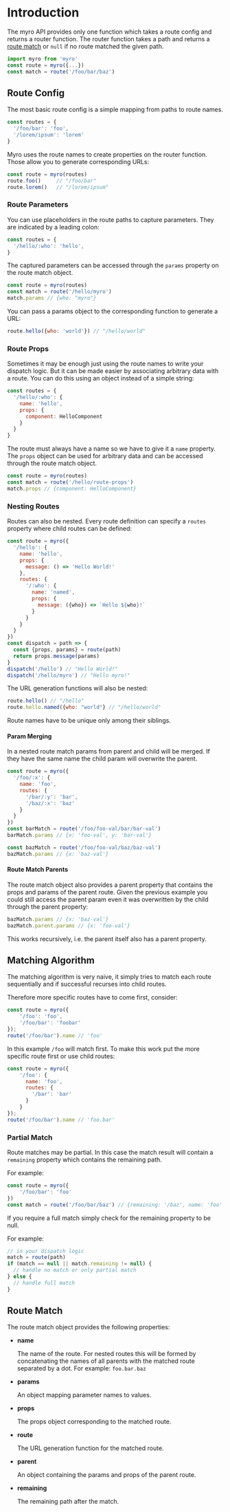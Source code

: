 # Introduction

The myro API provides only one function which takes a route config and returns
a router function. The router function takes a path and returns a [route match](#route-match)
or `null` if no route matched the given path.

```js
import myro from 'myro'
const route = myro({...})
const match = route('/foo/bar/baz')
```

## Route Config

The most basic route config is a simple mapping from paths to route names.

```js
const routes = {
  '/foo/bar': 'foo',
  '/lorem/ipsum': 'lorem'
}
```

Myro uses the route names to create properties on the router function.
Those allow you to generate corresponding URLs:

```js
const route = myro(routes)
route.foo()     // "/foo/bar"
route.lorem()   // "/lorem/ipsum"
```

### Route Parameters

You can use placeholders in the route paths to capture parameters.
They are indicated by a leading colon:

```js
const routes = {
  '/hello/:who': 'hello',
}
```

The captured parameters can be accessed through the `params` property on the
route match object.

```js
const route = myro(routes)
const match = route('/hello/myro')
match.params // {who: "myro"}
```

You can pass a params object to the corresponding function to generate a URL:

```js
route.hello({who: 'world'}) // "/hello/world"
```

### Route Props

Sometimes it may be enough just using the route names to write your dispatch
logic. But it can be made easier by associating arbitrary data with a route.
You can do this using an object instead of a simple string:

```js
const routes = {
  '/hello/:who': {
    name: 'hello',
    props: {
      component: HelloComponent
    }
  }
}
```

The route must always have a name so we have to give it a `name` property.
The `props` object can be used for arbitrary data and can be accessed through
the route match object.

```js
const route = myro(routes)
const match = route('/hello/route-props')
match.props // {component: HelloComponent}
```

### Nesting Routes

Routes can also be nested. Every route definition can specify a `routes` property
where child routes can be defined:

```js
const route = myro({
  '/hello': {
    name: 'hello',
    props: {
      message: () => 'Hello World!'
    },
    routes: {
      '/:who': {
        name: 'named',
        props: {
          message: ({who}) => `Hello ${who}!`
        }
      }
    }
  }
})
const dispatch = path => {
  const {props, params} = route(path)
  return props.message(params)
}
dispatch('/hello') // "Hello World!"
dispatch('/hello/myro') // "Hello myro!"
```

The URL generation functions will also be nested:

```js
route.hello() // "/hello"
route.hello.named({who: "world"} // "/hello/world"
```

Route names have to be unique only among their siblings.

#### Param Merging

In a nested route match params from parent and child will be merged.
If they have the same name the child param will overwrite the parent.

```js
const route = myro({
  '/foo/:x': {
    name: 'foo',
    routes: {
      '/bar/:y': 'bar',
      '/baz/:x': 'baz'
    }
  }
})
const barMatch = route('/foo/foo-val/bar/bar-val')
barMatch.params // {x: 'foo-val', y: 'bar-val'}

const bazMatch = route('/foo/foo-val/baz/baz-val')
bazMatch.params // {x: 'baz-val'}
```

#### Route Match Parents

The route match object also provides a parent property that contains
the props and params of the parent route.
Given the previous example you could still access the parent param
even it was overwritten by the child through the parent property:

```js
bazMatch.params // {x: 'baz-val'}
bazMatch.parent.params // {x: 'foo-val'}
```

This works recursively, i.e. the parent itself also has a parent property.

## Matching Algorithm

The matching algorithm is very naive, it simply tries to match
each route sequentially and if successful recurses into child routes.

Therefore more specific routes have to come first, consider:

```js
const route = myro({
    '/foo': 'foo',
    '/foo/bar': 'foobar'
});
route('/foo/bar').name // 'foo'
```

In this example `/foo` will match first. To make this work put the more specific
route first or use child routes:

```js
const route = myro({
    '/foo': {
      name: 'foo',
      routes: {
        '/bar': 'bar'
      }
    }
});
route('/foo/bar').name // 'foo.bar'
```

### Partial Match

Route matches may be partial. In this case the match result will contain
a `remaining` property which contains the remaining path.

For example:
```js
const route = myro({
    '/foo/bar': 'foo'
})
const match = route('/foo/bar/baz') // {remaining: '/baz', name: 'foo' }
```

If you require a full match simply check for the remaining property to be null.

For example:
```js
// in your dispatch logic
match = route(path)
if (match == null || match.remaining != null) {
  // handle no match or only partial match
} else {
  // handle full match
}
```

## Route Match

The route match object provides the following properties:

- **name**

  The name of the route. For nested routes this will be formed by
  concatenating the names of all parents with the matched route
  separated by a dot. For example: `foo.bar.baz`

- **params**

  An object mapping parameter names to values.

- **props**

  The props object corresponding to the matched route.

- **route**

  The URL generation function for the matched route.

- **parent**

  An object containing the params and props of the parent route.

- **remaining**

  The remaining path after the match.
